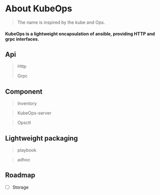 # About KubeOps
>The name is inspired by the kube and Ops.

#### KubeOps is a lightweight encapsulation of ansible, providing HTTP and grpc interfaces.

## Api
> Http
> 
> Grpc
## Component
> Inventory

> KubeOps-server

> Opsctl

## Lightweight packaging

> playbook

> adhoc
 
## Roadmap

- [ ] Storage

 
